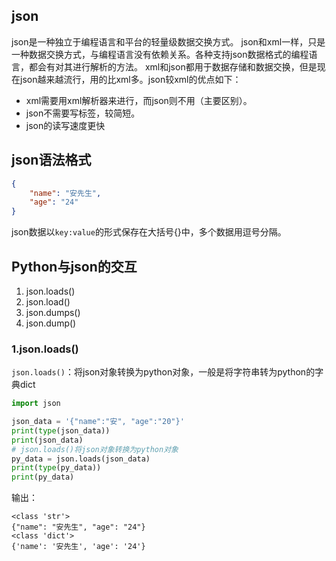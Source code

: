 ## json
json是一种独立于编程语言和平台的轻量级数据交换方式。
json和xml一样，只是一种数据交换方式，与编程语言没有依赖关系。各种支持json数据格式的编程语言，都会有对其进行解析的方法。
xml和json都用于数据存储和数据交换，但是现在json越来越流行，用的比xml多。json较xml的优点如下：
- xml需要用xml解析器来进行，而json则不用（主要区别）。
- json不需要写标签，较简短。
- json的读写速度更快

## json语法格式
```json
{
    "name": "安先生",
    "age": "24"
}
```
json数据以`key:value`的形式保存在大括号{}中，多个数据用逗号分隔。

## Python与json的交互
1. json.loads()
2. json.load()
3. json.dumps()
4. json.dump()

### 1.json.loads()
`json.loads()`：将json对象转换为python对象，一般是将字符串转为python的字典dict

```python
import json

json_data = '{"name":"安", "age":"20"}'
print(type(json_data))
print(json_data)
# json.loads()将json对象转换为python对象
py_data = json.loads(json_data)
print(type(py_data))
print(py_data)
```
输出：
```
<class 'str'>
{"name": "安先生", "age": "24"}
<class 'dict'>
{'name': '安先生', 'age': '24'}
```